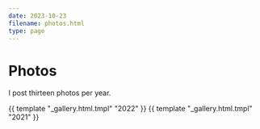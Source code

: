```yaml
---
date: 2023-10-23
filename: photos.html
type: page
---
```


# Photos

I post thirteen photos per year.

{{ template "\_gallery.html.tmpl" "2022" }}
{{ template "\_gallery.html.tmpl" "2021" }}
